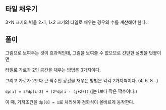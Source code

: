 ## 타일 채우기

3×N 크기의 벽을 2×1, 1×2 크기의 타일로 채우는 경우의 수를 계산해야 한다.

## 풀이

그림으로 보여주는 것이 효과적인데, 그림을 보여줄 수 없으므로 간단한 설명을 덧붙이면

타일로 가로가 2인 공간을 채우는 방법은 3가지이다.

그리고 가로가 2보다 큰 짝수인 공간을 채우는 방법은 각각 2가지씩이다. (4, 6, 8...)

`dp[i] = 3*dp[i-2] + (2*dp[i - (j+2)])` (j는 i보다 작은 짝수이다.)

이 때, 기저조건을 `dp[0] = 1`로 처리해야 점화식이 올바르게 동작한다.